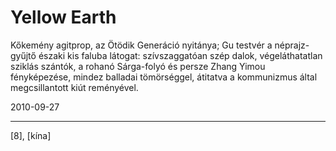 # Yellow Earth

Kőkemény agitprop, az Ötödik Generáció nyitánya; Gu testvér a néprajz-gyűjtő északi kis faluba látogat: szívszaggatóan szép dalok, végeláthatatlan sziklás szántók, a rohanó Sárga-folyó és persze Zhang Yimou fényképezése, mindez balladai tömörséggel, átitatva a kommunizmus által megcsillantott kiút reményével.


2010-09-27 

----

[8], [kína]
